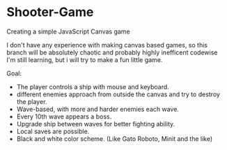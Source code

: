 # Shooter-Game
Creating a simple JavaScript Canvas game

I don't have any experience with making canvas based games, so this branch will be absolutely chaotic and probably highly inefficent codewise
I'm still learning, but i will try to make a fun little game.

Goal:

* The player controls a ship with mouse and keyboard.
* different enemies approach from outside the canvas and try to destroy the player.
* Wave-based, with more and harder enemies each wave.
* Every 10th wave appears a boss.
* Upgrade ship between waves for better fighting ability.
* Local saves are possible.
* Black and white color scheme. (Like Gato Roboto, Minit and the like)
